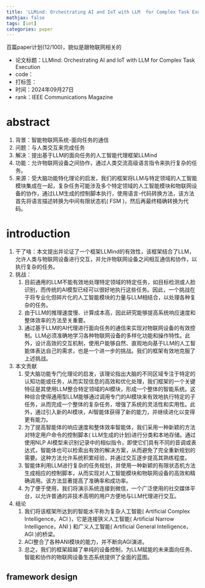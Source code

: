 ```yaml
---
title: 'LLMind: Orchestrating AI and IoT with LLM  for Complex Task Execution'
mathjax: false
tags: [iot]
categories: paper
---
```


百篇paper计划(12/100)，貌似是跟物联网相关的

<!--more-->

- 论文标题：LLMind: Orchestrating AI and IoT with LLM  for Complex Task Execution
- code：
- 打标签：
- 时间：2024年09月27日
- rank：IEEE Communications Magazine


# abstract
1. 背景：智能物联网系统-面向任务的通信
2. 问题：与人类交互来完成任务
3. 解决：提出基于LLM的面向任务的人工智能代理框架LLMind
4. 功能：允许物联网设备之间协作，通过人类交流高级语言指令来执行复杂的任务。
5. 来源：受大脑功能特化理论的启发，我们的框架将LLM与特定领域的人工智能模块集成在一起，复杂任务可能涉及多个特定领域的人工智能模块和物联网设备的协作，通过LLM生成的控制脚本执行，使用语言-代码转换方法，该方法首先将语言描述转换为中间有限状态机( FSM )，然后再最终精确转换为代码。

# introduction
1. 干了啥：本文提出并论证了一个框架LLMind的有效性，该框架结合了LLM，允许人类与物联网设备进行交互，并允许物联网设备之间相互通信和协作，以执行复杂的任务。
2. 挑战：
   1. 目前通用的LLM不能有效地处理特定领域的特定任务，如目标检测或人脸识别，而传统的AI模型已经可以很好地执行这些任务。因此，一个挑战在于将专业化但碎片化的人工智能模块的力量与LLM相结合，以处理各种复杂的任务。
   2. 由于LLM的推理速度慢、计算成本高，因此研究能够提高系统响应速度和整体效率的方法至关重要。
   3. 通过基于LLM的AI代理进行面向任务的通信来实现对物联网设备的有效控制。LLM必须准确地学习各种物联网设备的多样化功能和操作特性。此外，设计高效的交互机制，使用户能够自然、直观地向基于LLM的人工智能体表达自己的需求，也是一个进一步的挑战。我们的框架有效地克服了上述挑战。
3. 本文贡献
   1. 受大脑功能专门化理论的启发，该理论指出大脑的不同区域专注于特定的认知功能或任务，从而实现信息的高效和优化处理，我们框架的一个关键特征是其使用LLM整合特定领域的AI模块，形成一个整体的智能系统。这种综合使得通用型LLM能够通过调用专门的AI模块来有效地执行特定的子任务，从而完成一个整体的复杂任务，增强了系统的灵活性和实用性。此外，通过引入新的AI模块，AI智能体获得了新的能力，并继续进化以变得更有能力。
   2. 为了提高智能体的响应速度和整体效率智能体，我们采用一种新颖的方法对特定用户命令的控制脚本( LLM生成的计划)进行分类和本地存储。通过使用NLP AI模型来识别记录中的相似指令，即使它们具有不同的音调或表达式，智能体也可以检索出有效的解决方案，从而避免了完全重新规划的需要。这种方法允许系统积累经验，并通过交互逐步提高其熟练程度。
   3. 智能体利用LLM进行复杂的任务规划，并使用一种新颖的有限状态机方法生成相应的控制脚本，从而实现对人工智能模块和物联网设备的高效和精确调用。该方法显著提高了准确率和成功率。
   4. 为了便于使用，我们将演示系统连接到微信，一个广泛使用的社交媒体平台，以允许普通的非技术高明的用户方便地与LLM代理进行交互。
4. 结论
   1. 我们将该框架所达到的智能水平称为复杂人工智能( Artificial Complex Intelligence，ACI )，它是连接狭义人工智能( Artificial Narrow Intelligence，ANI ) 和广义人工智能( Artificial General Intelligence，AGI )的桥梁。
   2. ACI整合了各种ANI模块的能力，并不断向AGI演进。
   3. 总之，我们的框架超越了单纯的设备控制，为LLM赋能的未来面向任务、智能和协作的物联网设备生态系统提供了全面的蓝图。

## framework design
